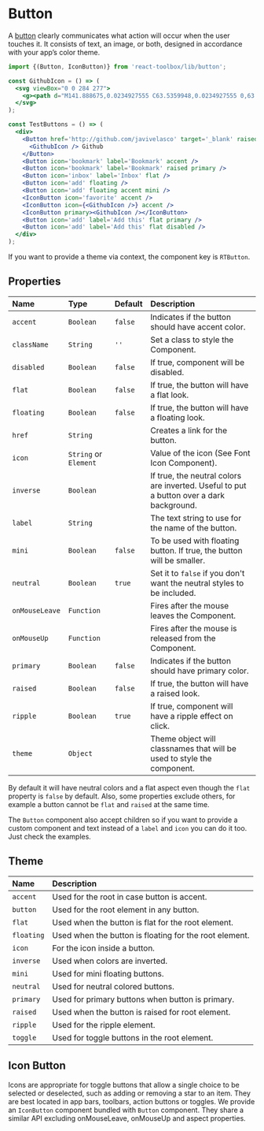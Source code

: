 # Button

A [button](https://material.google.com/components/buttons.html) clearly communicates what action will occur when the user touches it. It consists of text, an image, or both, designed in accordance with your app’s color theme.

<!-- example -->
```jsx
import {(Button, IconButton)} from 'react-toolbox/lib/button';

const GithubIcon = () => (
  <svg viewBox="0 0 284 277">
    <g><path d="M141.888675,0.0234927555 C63.5359948,0.0234927555 0,63.5477395 0,141.912168 C0,204.6023 40.6554239,257.788232 97.0321356,276.549924 C104.12328,277.86336 106.726656,273.471926 106.726656,269.724287 C106.726656,266.340838 106.595077,255.16371 106.533987,243.307542 C67.0604204,251.890693 58.7310279,226.56652 58.7310279,226.56652 C52.2766299,210.166193 42.9768456,205.805304 42.9768456,205.805304 C30.1032937,196.998939 43.9472374,197.17986 43.9472374,197.17986 C58.1953153,198.180797 65.6976425,211.801527 65.6976425,211.801527 C78.35268,233.493192 98.8906827,227.222064 106.987463,223.596605 C108.260955,214.426049 111.938106,208.166669 115.995895,204.623447 C84.4804813,201.035582 51.3508808,188.869264 51.3508808,134.501475 C51.3508808,119.01045 56.8936274,106.353063 65.9701981,96.4165325 C64.4969882,92.842765 59.6403297,78.411417 67.3447241,58.8673023 C67.3447241,58.8673023 79.2596322,55.0538738 106.374213,73.4114319 C117.692318,70.2676443 129.83044,68.6910512 141.888675,68.63701 C153.94691,68.6910512 166.09443,70.2676443 177.433682,73.4114319 C204.515368,55.0538738 216.413829,58.8673023 216.413829,58.8673023 C224.13702,78.411417 219.278012,92.842765 217.804802,96.4165325 C226.902519,106.353063 232.407672,119.01045 232.407672,134.501475 C232.407672,188.998493 199.214632,200.997988 167.619331,204.510665 C172.708602,208.913848 177.243363,217.54869 177.243363,230.786433 C177.243363,249.771339 177.078889,265.050898 177.078889,269.724287 C177.078889,273.500121 179.632923,277.92445 186.825101,276.531127 C243.171268,257.748288 283.775,204.581154 283.775,141.912168 C283.775,63.5477395 220.248404,0.0234927555 141.888675,0.0234927555" /></g>
  </svg>
);

const TestButtons = () => (
  <div>
    <Button href='http://github.com/javivelasco' target='_blank' raised>
      <GithubIcon /> Github
    </Button>
    <Button icon='bookmark' label='Bookmark' accent />
    <Button icon='bookmark' label='Bookmark' raised primary />
    <Button icon='inbox' label='Inbox' flat />
    <Button icon='add' floating />
    <Button icon='add' floating accent mini />
    <IconButton icon='favorite' accent />
    <IconButton icon={<GithubIcon />} accent />
    <IconButton primary><GithubIcon /></IconButton>
    <Button icon='add' label='Add this' flat primary />
    <Button icon='add' label='Add this' flat disabled />
  </div>
);
```

If you want to provide a theme via context, the component key is `RTButton`.

## Properties

| Name              | Type                  | Default     | Description|
|:-----|:-----|:-----|:-----|
| `accent`          | `Boolean`             | `false`     | Indicates if the button should have accent color.|
| `className`       | `String`              | `''`        | Set a class to style the Component.|
| `disabled`        | `Boolean`             | `false`     | If true, component will be disabled.|
| `flat`            | `Boolean`             | `false`     | If true, the button will have a flat look. |
| `floating`        | `Boolean`             | `false`     | If true, the button will have a floating look. |
| `href`            | `String`              |             | Creates a link for the button. |
| `icon`            | `String` or `Element` |             | Value of the icon (See Font Icon Component). |
| `inverse`         | `Boolean`             |             | If true, the neutral colors are inverted. Useful to put a button over a dark background. |
| `label`           | `String`              |             | The text string to use for the name of the button.|
| `mini`            | `Boolean`             | `false`     | To be used with floating button. If true, the button will be smaller.|
| `neutral`         | `Boolean`             | `true`      | Set it to `false` if you don't want the neutral styles to be included.|
| `onMouseLeave`    | `Function`            |             | Fires after the mouse leaves the Component.|
| `onMouseUp`       | `Function`            |             | Fires after the mouse is released from the Component.|
| `primary`         | `Boolean`             | `false`     | Indicates if the button should have primary color.|
| `raised`          | `Boolean`             | `false`     | If true, the button will have a raised look. |
| `ripple`          | `Boolean`             | `true`      | If true, component will have a ripple effect on click.|
| `theme`           | `Object`              |             | Theme object will classnames that will be used to style the component.|

By default it will have neutral colors and a flat aspect even though the `flat` property is `false` by default. Also, some properties exclude others, for example a button cannot be `flat` and `raised` at the same time.

The `Button` component also accept children so if you want to provide a custom component and text instead of a `label` and `icon` you can do it too. Just check the examples.

## Theme

| Name       | Description|
|:-----------|:-----------|
| `accent`   | Used for the root in case button is accent.|
| `button`   | Used for the root element in any button.|
| `flat`     | Used when the button is flat for the root element.|
| `floating` | Used when the button is floating for the root element.|
| `icon`     | For the icon inside a button.|
| `inverse`  | Used when colors are inverted.|
| `mini`     | Used for mini floating buttons.|
| `neutral`  | Used for neutral colored buttons.|
| `primary`  | Used for primary buttons when button is primary.|
| `raised`   | Used when the button is raised for root element.|
| `ripple`   | Used for the ripple element.|
| `toggle`   | Used for toggle buttons in the root element.|

## Icon Button

Icons are appropriate for toggle buttons that allow a single choice to be selected or deselected, such as adding or removing a star to an item. They are best located in app bars, toolbars, action buttons or toggles. We provide an `IconButton` component bundled with `Button` component. They share a similar API excluding onMouseLeave, onMouseUp and aspect properties.
